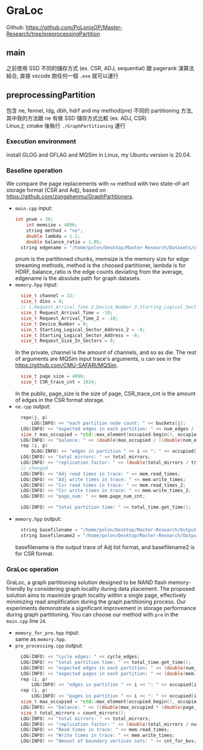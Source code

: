 ﻿# GraLoc
Github: https://github.com/PoLonisOP/Master-Research/tree/preprocessingPartition
## main 
之前使用 SSD 不同的儲存方式 (ex. CSR, ADJ, sequential) 跟 pagerank 演算法結合, 直接 vscode 跑任何一個 `.exe` 就可以運行
## preprocessingPartition 
包含 ne, fennel, ldg, dbh, hdrf and my method(pre) 不同的 partitioning 方法, 其中我的方法跟 ne 有做 SSD 儲存方式比較 (ex. ADJ, CSR)  
Linux上 cmake 後執行 `./GraphPartitioning` 運行  
  
### Execution environment
install GLOG and GFLAG and MQSim in Linux, my Ubuntu version is 20.04. 

### Baseline operation
We compare the page replacements with `ne` method with two state-of-art storage format (CSR and Adj), based on <https://github.com/zongshenmu/GraphPartitioners>. 
* `main.cpp` input:    
  ```c++
  int pnum = 30;
      int memsize = 4096;
      string method = "ne";
      double lambda = 1.1;
      double balance_ratio = 1.05;
    string edgename = "/home/polon/Desktop/Master-Research/Datasets/com-youtube.ungraph.txt";
  ```
  pnum is the partitioned chunks, memsize is the memory size for edge streaming methods, method is the choosed partitioner, lambda is for HDRF, balance_ratio is the edge counts deviating from the average, edgename is the absolute path for graph datasets. 
* `memory.hpp` input:
  ```c++
    size_t channel = 32; 
    size_t dies = 4; 
    // 1.Request_Arrival_Time 2.Device_Number 3.Starting_Logical_Sector_Address 4.Request_Size_In_Sectors 5.Type_of_Requests[0 for write, 1 for read]
    size_t Request_Arrival_Time = -10; 
    size_t Request_Arrival_Time_2 = -10;
    size_t Device_Number = 0; 
    size_t Starting_Logical_Sector_Address_2 = -8;
    size_t Starting_Logical_Sector_Address = -8; 
    size_t Request_Size_In_Sectors = 8;
  ```
  In the private, channel is the amount of channels, and so as die. The rest of arguments are MQSim input trace's arguments, u can see in the <https://github.com/CMU-SAFARI/MQSim>. 
  ```c++
    size_t page_size = 4096; 
    size_t CSR_trace_cnt = 1024;
  ```
  In the public, page_size is the size of page, CSR_trace_cnt is the amount of edges in the CSR format storage. 
* `ne.cpp` output:
  ```c++
    repv(j, p)
        LOG(INFO) << "each partition node count: " << buckets[j];
    LOG(INFO) << "expected edges in each partition: " << num_edges / p;
    size_t max_occupied = *std::max_element(occupied.begin(), occupied.end());
    LOG(INFO) << "balance: " << (double)max_occupied / ((double)num_edges / p);
    rep (i, p)
        DLOG(INFO) << "edges in partition " << i << ": " << occupied[i];
    LOG(INFO) << "total mirrors: " << total_mirrors;
    LOG(INFO) << "replication factor: " << (double)total_mirrors / true_vids.popcount();
    // changed
    LOG(INFO) << "Adj read times in trace: " << mem.read_times;
    LOG(INFO) << "Adj write times in trace: " << mem.write_times;
    LOG(INFO) << "Csr read times in trace: " << mem.read_times_2;
    LOG(INFO) << "Csr write times in trace: " << mem.write_times_2;
    LOG(INFO) << "page_num: " << mem.page_num_cnt;

    LOG(INFO) << "total partition time: " << total_time.get_time();
  ```
* `memory.hpp` output:
  ```c++
    string basefilename = "/home/polon/Desktop/Master-Research/Output_trace_ne_yt_adj.txt"; 
    string basefilename2 = "/home/polon/Desktop/Master-Research/Output_trace_ne_yt_csr.txt";
  ```
  basefilename is the output trace of Adj list format, and basefilename2 is for CSR format. 
### GraLoc operation
GraLoc, a graph partitioning solution designed to be NAND flash memory-friendly by considering graph locality during data placement. The proposed solution aims to maximize graph locality within a single page, effectively minimizing read amplification during the graph partitioning process. Our experiments demonstrate a significant improvement in storage performance during graph partitioning. You can choose our method with `pre` in the `main.cpp` line `24`. 
* `memory_for_pre.hpp` input:  
  same as `memory.hpp`.  
* `pre_processing.cpp` output:  
  ```c++
    LOG(INFO) << "cycle edges: " << cycle_edges;
    LOG(INFO) << "total partition time: " << total_time.get_time();
    LOG(INFO) << "expected edges in each partition: " << (double)num_edges / p;
    LOG(INFO) << "expected pages in each partition: " << (double)mem.page_num / p;
    rep (i, p)
        LOG(INFO) << "edges in partition " << i << ": " << occupied[i] * page_edge_cnt;
    rep (i, p)
        LOG(INFO) << "pages in partition " << i << ": " << occupied[i];
    size_t max_occupied = *std::max_element(occupied.begin(), occupied.end());
    LOG(INFO) << "balance: " << ((double)max_occupied * (double)page_edge_cnt / (double)num_edges * p);
    size_t total_mirrors = count_mirrors();
    LOG(INFO) << "total mirrors: " << total_mirrors;
    LOG(INFO) << "replication factor: " << (double)total_mirrors / num_vertices;
    LOG(INFO) << "Read times in trace: " << mem.read_times;
    LOG(INFO) << "Write times in trace: " << mem.write_times;
    LOG(INFO) << "Amount of boundary vertices sets: " << cnt_for_bvs;
  ```

